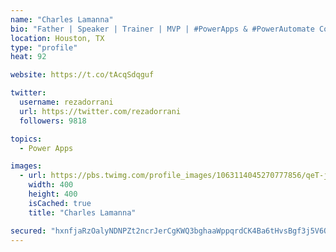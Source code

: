 ```yaml
---
name: "Charles Lamanna"
bio: "Father | Speaker | Trainer | MVP | #PowerApps & #PowerAutomate Community Super User | YouTuber Right-pointing triangle http://youtube.com/c/rezadorrani | Learn - Share - Clockwise rightwards and leftwards open circle arrows"
location: Houston, TX
type: "profile"
heat: 92

website: https://t.co/tAcqSdqguf

twitter:
  username: rezadorrani
  url: https://twitter.com/rezadorrani
  followers: 9818

topics:
  - Power Apps

images:
  - url: https://pbs.twimg.com/profile_images/1063114045270777856/qeT-jpWr_400x400.jpg
    width: 400
    height: 400
    isCached: true
    title: "Charles Lamanna"

secured: "hxnfjaRzOalyNDNPZt2ncrJerCgKWQ3bghaaWppqrdCK4Ba6tHvsBgf3j5V6OhxkB9JySlx/jhIICwjxSDz9iXCJM0hq1IA75ijXIFE91+5CDRm4Rs26O+Wfx622xFmFHG+BsSYRIckT6wIx4wT/ZCT6RBXOtdyAZmUDy2RfdLnlW30tD6/yrJW4N7ohq8I2yE0HFFmIFTlTEgZ7LqWgUMqN78IolR50xtdClhn250iFwEy6za8dXW5Pkyw1DKYx7k01ePP4Vl2JUGGfc+FDhwxTSVKr95UxxzanhGoNadre5DXFhepbBkVMQ10w8FgiZJ2wW9IQrd9BYiR7OPZdsDVIhpz6LrdElioQBsjnm8RqMvMUcYQwUbYA3DHrXuJrGmatNnJ86EAA8I1IxseKphGzBXTV71KgDtKZ+bq+atM=;fzM6Fa7PBUWVAvYeOX7lvA=="
---
```


